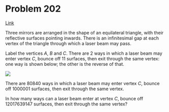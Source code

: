# Problem 202

[Link](https://projecteuler.net/problem=202)

Three mirrors are arranged in the shape of an equilateral triangle, with their reflective surfaces pointing inwards. There is an infinitesimal gap at each vertex of the triangle through which a laser beam may pass.

Label the vertices $A$, $B$ and $C$. There are $2$ ways in which a laser beam may enter vertex $C$, bounce off $11$ surfaces, then exit through the same vertex: one way is shown below; the other is the reverse of that.

![](resources/images/0202_laserbeam.gif?1678992055)

There are $80840$ ways in which a laser beam may enter vertex $C$, bounce off $1000001$ surfaces, then exit through the same vertex.

In how many ways can a laser beam enter at vertex $C$, bounce off $12017639147$ surfaces, then exit through the same vertex?
